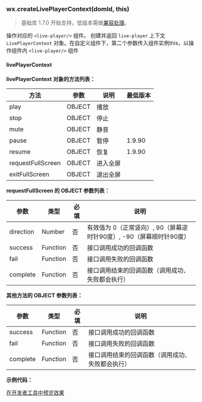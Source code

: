 <!-- https://developers.weixin.qq.com/miniprogram/dev/api/api-live-player.html -->

### wx.createLivePlayerContext(domId, this)

> 基础库 1.7.0 开始支持，低版本需做[兼容处理](https://developers.weixin.qq.com/miniprogram/dev/framework/compatibility.html)。

操作对应的 `<live-player/>` 组件。 创建并返回 `live-player` 上下文 `LivePlayerContext` 对象。在自定义组件下，第二个参数传入组件实例this，以操作组件内 `<live-player/>` 组件

#### livePlayerContext

**livePlayerContext 对象的方法列表：**

  方法                |  参数     |  说明   |  最低版本 
----------------------|-----------|---------|-----------
  play                |  OBJECT   |  播放   |           
  stop                |  OBJECT   |  停止   |           
  mute                |  OBJECT   |  静音   |           
  pause               |  OBJECT   |  暂停   |  1.9.90   
  resume              |  OBJECT   |  恢复   |  1.9.90   
  requestFullScreen   |  OBJECT   | 进入全屏|           
  exitFullScreen      |  OBJECT   | 退出全屏|           

**requestFullScreen 的 OBJECT 参数列表：**

  参数        |  类型       |  必填 |  说明                                        
--------------|-------------|-------|----------------------------------------------
  direction   |  Number     |  否   |有效值为 0（正常竖向）, 90（屏幕逆时针90度）, -90（屏幕顺时针90度）
  success     |  Function   |  否   |  接口调用成功的回调函数                      
  fail        |  Function   |  否   |  接口调用失败的回调函数                      
  complete    |  Function   |  否   |接口调用结束的回调函数（调用成功、失败都会执行）

**其他方法的 OBJECT 参数列表：**

  参数       |  类型       |  必填 |  说明                       
-------------|-------------|-------|-----------------------------
  success    |  Function   |  否   |  接口调用成功的回调函数     
  fail       |  Function   |  否   |  接口调用失败的回调函数     
  complete   |  Function   |  否   |接口调用结束的回调函数（调用成功、失败都会执行）

**示例代码：**

[在开发者工具中预览效果](wechatide://minicode/UzWEzmm763Y4 "在开发者工具中预览效果")
